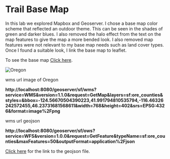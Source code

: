 # Trail Base Map

In this lab we explored Mapbox and Geoserver. I chose a base map color scheme that reflected an outdoor theme. This can be seen in the shades of green and darker blues. I also removed the halo effect from the text on the map features to give the map a more bended look. I also removed map features were not relevant to my base map needs such as land cover types. Once I found a suitable look, I link the base map to leaflet. 

To see the base map <a href="https://clarype.github.io/TrailBaseMap/" target="_blank">Click here</a>.

<img src="https://github.com/clarype/TrailBaseMap/blob/master/images/org.PNG" alt="Oregon">

wms url image of Oregon

**http://localhost:8080/geoserver/sf/wms?service=WMS&version=1.1.0&request=GetMap&layers=sf:ore_counties&styles=&bbox=-124.56670504390223,41.991794810535794,-116.46326242572455,46.23731681568611&width=768&height=402&srs=EPSG:4326&format=image%2Fpng**

wms url geojson 

**http://localhost:8080/geoserver/sf/ows?service=WFS&version=1.0.0&request=GetFeature&typeName=sf:ore_counties&maxFeatures=50&outputFormat=application%2Fjson**

<a href="https://github.com/clarype/TrailBaseMap/blob/master/assets/ore_counties.geojson" target="_blank">Click here</a> for the link to the geojson file.


